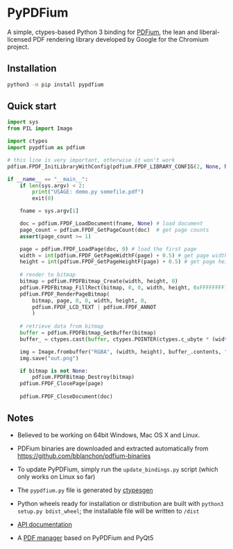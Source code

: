 # PyPDFium

A simple, ctypes-based Python 3 binding for [PDFium](https://opensource.google/projects/pdfium), the lean and liberal-licensed PDF rendering library developed by Google for the Chromium project.

## Installation
```bash
python3 -m pip install pypdfium
```

## Quick start

```python
import sys
from PIL import Image

import ctypes
import pypdfium as pdfium

# this line is very important, otherwise it won't work
pdfium.FPDF_InitLibraryWithConfig(pdfium.FPDF_LIBRARY_CONFIG(2, None, None, 0))

if __name__ == "__main__":
    if len(sys.argv) < 2:
        print("USAGE: demo.py somefile.pdf")
        exit(0)

    fname = sys.argv[1]

    doc = pdfium.FPDF_LoadDocument(fname, None) # load document
    page_count = pdfium.FPDF_GetPageCount(doc)  # get page counts
    assert(page_count >= 1)

    page = pdfium.FPDF_LoadPage(doc, 0) # load the first page
    width = int(pdfium.FPDF_GetPageWidthF(page) + 0.5) # get page width
    height = int(pdfium.FPDF_GetPageHeightF(page) + 0.5) # get page height
    
    # render to bitmap
    bitmap = pdfium.FPDFBitmap_Create(width, height, 0)
    pdfium.FPDFBitmap_FillRect(bitmap, 0, 0, width, height, 0xFFFFFFFF)
    pdfium.FPDF_RenderPageBitmap(
        bitmap, page, 0, 0, width, height, 0, 
        pdfium.FPDF_LCD_TEXT | pdfium.FPDF_ANNOT
        )
    
    # retrieve data from bitmap
    buffer = pdfium.FPDFBitmap_GetBuffer(bitmap)
    buffer_ = ctypes.cast(buffer, ctypes.POINTER(ctypes.c_ubyte * (width * height * 4)))

    img = Image.frombuffer("RGBA", (width, height), buffer_.contents, "raw", "BGRA", 0, 1)
    img.save("out.png")

    if bitmap is not None:
        pdfium.FPDFBitmap_Destroy(bitmap)
    pdfium.FPDF_ClosePage(page)
    
    pdfium.FPDF_CloseDocument(doc)

```

## Notes

* Believed to be working on 64bit Windows, Mac OS X and Linux.

* PDFium binaries are downloaded and extracted automatically from https://github.com/bblanchon/pdfium-binaries

* To update PyPDFium, simply run the `update_bindings.py` script (which only works on Linux so far)

* The `pypdfium.py` file is generated by [ctypesgen](https://github.com/davidjamesca/ctypesgen)

* Python wheels ready for installation or distribution are built with `python3 setup.py bdist_wheel`; the installable file will be written to `/dist`

* [API documentation](https://developers.foxitsoftware.com/resources/pdf-sdk/c_api_reference_pdfium/group___f_p_d_f_i_u_m.html)

* A [PDF manager](https://github.com/YinlinHu/kuafu) based on PyPDFium and PyQt5
